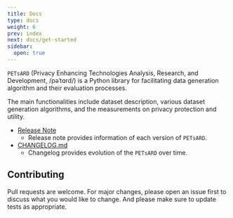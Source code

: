 ```yaml
---
title: Docs
type: docs
weight: 6
prev: index
next: docs/get-started
sidebar:
  open: true
---
```


`PETsARD` (Privacy Enhancing Technologies Analysis, Research, and Development, /pəˈtɑrd/) is a Python library for facilitating data generation algorithm and their evaluation processes.

The main functionalities include dataset description, various dataset generation algorithms, and the measurements on privacy protection and utility.

- [Release Note](https://github.com/nics-tw/petsard/releases)
  - Release note provides information of each version of `PETsARD`.
- [CHANGELOG.md](https://github.com/nics-tw/petsard/blob/main/CHANGELOG.md)
  - Changelog provides evolution of the `PETsARD` over time.

## Contributing

Pull requests are welcome. For major changes, please open an issue first to discuss what you would like to change. And please make sure to update tests as appropriate.
